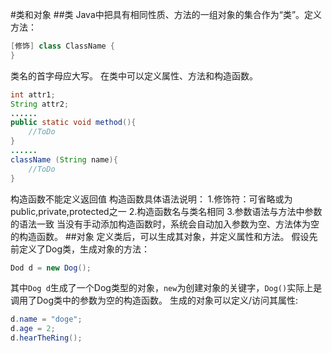 #类和对象
##类
Java中把具有相同性质、方法的一组对象的集合作为“类”。定义方法：
```java
[修饰] class ClassName {
}
```
类名的首字母应大写。
在类中可以定义属性、方法和构造函数。
```java
int attr1;
String attr2;
......
public static void method(){
    //ToDo
}
......
className (String name){
    //ToDo
}
```
构造函数不能定义返回值
构造函数具体语法说明：
1.修饰符：可省略或为public,private,protected之一
2.构造函数名与类名相同
3.参数语法与方法中参数的语法一致
当没有手动添加构造函数时，系统会自动加入参数为空、方法体为空的构造函数。
##对象
定义类后，可以生成其对象，并定义属性和方法。
假设先前定义了Dog类，生成对象的方法：
```java
Dod d = new Dog();
```
其中`Dog d`生成了一个Dog类型的对象，`new`为创建对象的关键字，`Dog()`实际上是调用了Dog类中的参数为空的构造函数。
生成的对象可以定义/访问其属性:
```java
d.name = "doge";
d.age = 2;
d.hearTheRing();
```
